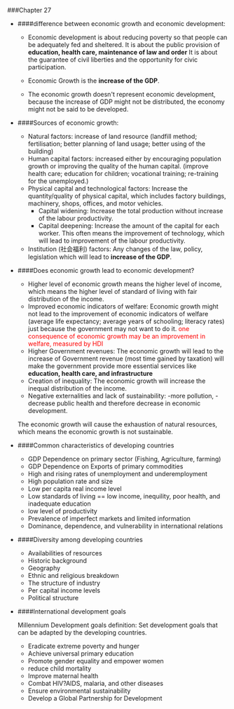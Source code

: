 ###Chapter 27

- ####difference between economic growth and economic development:

	+ Economic development is about reducing poverty so that people can be adequately fed and sheltered. It is about the public provision of **education, health care, maintenance of law and order** It is about the guarantee of civil liberties and the opportunity for civic participation. 

	+ Economic Growth is the **increase of the GDP**.

	+ The economic growth doesn't represent economic development, because the increase of GDP might not be distributed, the economy might not be said to be developed.

- ####Sources of economic growth:
	+ Natural factors: increase of land resource (landfill method; fertilisation; better planning of land usage; better using of the building)
	+ Human capital factors: increased either by encouraging population growth or improving the quality of the human capital. (improve health care; education for children; vocational training; re-training for the unemployed.)
	+ Physical capital and technological factors: Increase the quantity/quality of physical capital, which includes factory buildings, machinery, shops, offices, and motor vehicles. 
		- Capital widening: Increase the total production without increase of the labour productivity.
		- Capital deepening: Increase the amount of the capital for each worker. This often means the improvement of technology, which will lead to improvement of the labour productivity.
	+ Institution (社会福利) factors: Any changes of the law, policy, legislation which will lead to **increase of the GDP**.

- ####Does economic growth lead to economic development?
	+ Higher level of economic growth means the higher level of income, which means the higher level of standard of living with fair distribution of the income. 
	+ Improved economic indicators of welfare:
	Economic growth might not lead to the improvement of economic indicators of welfare (average life expectancy; average years of schooling; literacy rates) just because the government may not want to do it.
	<font color="red">one consequence of economic growth may be an improvement in welfare, measured by HDI</font>
	+ Higher Government revenues: The economic growth will lead to the increase of Government revenue (most time gained by taxation) will make the government provide more essential services like **education, health care, and infrastructure**
	+ Creation of inequality:
	The economic growth will increase the inequal distribution of the income.
	+ Negative externalities and lack of sustainability: -more pollution, -decrease public health and therefore decrease in economic development.

	The economic growth will cause the exhaustion of natural resources, which means the economic growth is not sustainable. 

- ####Common characteristics of developing countries
	- GDP Dependence on primary sector (Fishing, Agriculture, farming)
	- GDP Dependence on Exports of primary commodities
	- High and rising rates of unemployment and underemployment
	- High population rate and size
	- Low per capita real income level
	- Low standards of living == low income, inequility, poor health, and inadequate education
	- low level of productivity
	- Prevalence of imperfect markets and limited information
	- Dominance, dependence, and vulnerability in international relations

- ####Diversity among developing countries
	+ Availabilities of resources
	+ Historic background
	+ Geography 
	+ Ethnic and religious breakdown
	+ The structure of industry
	+ Per capital income levels
	+ Political structure

- ####International development goals
	
	Millennium Development goals definition: Set development goals that can be adapted by the developing countries.

	- Eradicate extreme poverty and hunger
	- Achieve universal primary education
	- Promote gender equality and empower women
	- reduce child mortality 
	- Improve maternal health
	- Combat HIV?AIDS, malaria, and other diseases
	- Ensure environmental sustainability
	- Develop a Global Partnership for Development 



